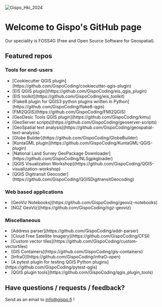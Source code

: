 
![Gispo_Hki_2024](https://github.com/GispoCoding/.github/assets/87303508/95a03cc5-3530-4f8d-8342-56161fb5c511)

# Welcome to Gispo's GitHub page

Our speciality is FOSS4G (Free and Open Source Software for Geospatial).

## Featured repos

### Tools for end-users
<ul>
<li>[Cookiecutter QGIS plugin](https://github.com/GispoCoding/cookiecutter-qgis-plugin)</li>
<li>[EIS QGIS plugin](https://github.com/GispoCoding/eis_qgis_plugin)</li>
<li>[EIS toolkit](https://github.com/GispoCoding/eis_toolkit)</li>
<li>[Flake8 plugin for QGIS3 python plugins written in Python](https://github.com/GispoCoding/flake8-qgis)</li>
<li>[FMI2QGIS](https://github.com/GispoCoding/FMI2QGIS)</li>
<li>[GeoDesic Tools QGIS plugin](https://github.com/GispoCoding/kimu)</li>
<li>[GeoServer scripts](https://github.com/GispoCoding/geoserver-scripts)</li>
<li>[GeoSpatial text analysis](https://github.com/GispoCoding/geospatial-text-analysis)</li>
<li>[Globe Builder](https://github.com/GispoCoding/GlobeBuilder)</li>
<li>[KuntaGML plugin](https://github.com/GispoCoding/KuntaGML-QGIS-plugin)</li>
<li>[National Land Survey GeoPackage Downloader](https://github.com/GispoCoding/NLSgpkgloader)</li>
<li>[QGIS Visualization Workshop](https://github.com/GispoCoding/QGIS-visualization-workshop)</li>
<li>[QGIS Digitransit Geocoder](https://github.com/GispoCoding/QGISDigitransitGeocoding)</li>
</ul>

### Web based applications

<li>[GeoViz Notebooks](https://github.com/GispoCoding/geoviz-notebooks)</li>
<li>[NGZ GeoViz](https://github.com/GispoCoding/ngz-geoviz)</li>

### Miscellaneous

<li>[Address parser](https://github.com/GispoCoding/addr-parser)</li>
<li>[Cloud Free Satellite Imagery](https://github.com/GispoCoding/CFSI)</li>
<li>[Custom vector tiles](https://github.com/GispoCoding/custom-vectortiles)</li>
<li>[GIS Containers](https://github.com/GispoCoding/gis-containers)</li>
<li>[InfraO](https://github.com/GispoCoding/infraO-open)</li>
<li>[A pytest plugin for testing QGIS Python plugins](https://github.com/GispoCoding/pytest-qgis)</li>
<li>[QGIS plugin tools](https://github.com/GispoCoding/qgis_plugin_tools)</li>

## Have questions / requests / feedback?

Send as an email to info@gispo.fi !

